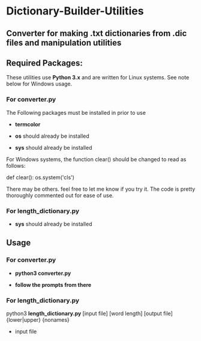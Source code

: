 # Dictionary-Builder-Utilities
## Converter for making .txt dictionaries from .dic files and manipulation utilities

## Required Packages:

These utilities use **Python 3.x** and are written for Linux systems. See note below for Windows usage.

### For converter.py

The Following packages must be installed in prior to use

- **termcolor**

- **os** should already be installed

- **sys** should already be installed

For Windows systems, the function clear() should be changed to read as follows:

def clear():
  os.system('cls')

There may be others. feel free to let me know if you try it. The code is pretty thoroughly commented out for ease of use.

### For length_dictionary.py

- **sys** should already be installed

## Usage

### For converter.py

- **python3 converter.py**

- **follow the prompts from there**

### For length_dictionary.py

python3 **length_dictionary.py** [input file] [word length] [output file] {lower|upper} {nonames}

- input file
